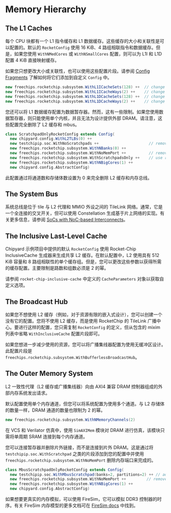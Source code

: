 # Memory Hierarchy

## The L1 Caches

每个 CPU 块都有一个 L1 指令缓存和 L1 数据缓存。这些缓存的大小和关联性是可以配置的。默认的 `RocketConfig` 使用 16 KiB、4 路组相联指令和数据缓存。但是，如果您使用 `WithNMedCores` 或 `WithNSmallCores` 配置，则可以为 L1I 和 L1D 配置 4 KiB 直接映射缓存。

如果您只想更改大小或关联性，也可以使用这些配置片段。请参阅 [Config Fragments](https://chipyard.readthedocs.io/en/stable/Customization/Keys-Traits-Configs.html#config-fragments) 了解如何将它们添加到自定义 `Config` 中。

```Scala
new freechips.rocketchip.subsystem.WithL1ICacheSets(128) ++  // change rocket I$
new freechips.rocketchip.subsystem.WithL1ICacheWays(2) ++    // change rocket I$
new freechips.rocketchip.subsystem.WithL1DCacheSets(128) ++  // change rocket D$
new freechips.rocketchip.subsystem.WithL1DCacheWays(2) ++    // change rocket D$
```

您还可以将 L1 数据缓存配置为数据暂存器。然而，这有一些限制。如果您使用数据暂存器，则只能使用单个内核，并且无法为设计提供外部 DRAM。请注意，这些配置完全删除了 L2 缓存和 mbus。

```Scala
class ScratchpadOnlyRocketConfig extends Config(
  new chipyard.config.WithL2TLBs(0) ++
  new testchipip.soc.WithNoScratchpads ++                      // remove subsystem scratchpads, confusingly named, does not remove the L1D$ scratchpads
  new freechips.rocketchip.subsystem.WithNBanks(0) ++
  new freechips.rocketchip.subsystem.WithNoMemPort ++          // remove offchip mem port
  new freechips.rocketchip.subsystem.WithScratchpadsOnly ++    // use rocket l1 DCache scratchpad as base phys mem
  new freechips.rocketchip.subsystem.WithNBigCores(1) ++
  new chipyard.config.AbstractConfig)
```

此配置通过将通道数和存储体数设置为 0 来完全删除 L2 缓存和内存总线。

## The System Bus

系统总线是位于 tile 与 L2 代理和 MMIO 外设之间的 TileLink 网络。通常，它是一个全连接的交叉开关，但可以使用 Constellation 生成基于片上网络的实现。有关更多信息，请参阅 [SoCs with NoC-based Interconnects](https://chipyard.readthedocs.io/en/stable/Customization/NoC-SoCs.html#socs-with-noc-based-interconnects)。

## The Inclusive Last-Level Cache

Chipyard 示例项目中提供的默认 `RocketConfig` 使用 Rocket-Chip InclusiveCache 生成器来生成共享 L2 缓存。在默认配置中，L2 使用具有 512 KiB 容量和 8 路组相联性的单个缓存组。但是，您可以更改这些参数以获得所需的缓存配置。主要限制是路数和组数必须是 2 的幂。

请参阅 `rocket-chip-inclusive-cache` 中定义的 `CacheParameters` 对象以获取自定义选项。

## The Broadcast Hub

如果您不想使用 L2 缓存（例如，对于资源有限的嵌入式设计），您可以创建一个没有它的配置。您将不使用 L2 缓存，而是使用 RocketChip 的 TileLink 广播中心。要进行这样的配置，您只需复制 `RocketConfig` 的定义，但从包含的 mixim 列表中省略 `WithInclusiveCache` 配置片段即可。

如果您想进一步减少使用的资源，您可以将广播集线器配置为使用无缓冲区设计。此配置片段是 `freechips.rocketchip.subsystem.WithBufferlessBroadcastHub`。

## The Outer Memory System

L2 一致性代理（L2 缓存或广播集线器）向由 AXI4 兼容 DRAM 控制器组成的外部内存系统发出请求。

默认配置使用单个内存通道，但您可以将系统配置为使用多个通道。与 L2 存储体的数量一样，DRAM 通道的数量也限制为 2 的幂。

```Scala
new freechips.rocketchip.subsystem.WithNMemoryChannels(2)
```

在 VCS 和 Verilator 仿真中，使用 `SimAXIMem` 模块对 DRAM 进行仿真，该模块只需将单周期 SRAM 连接到每个内存通道。

您可以连接暂存器并删除片外链接，而不是连接到片外 DRAM。这是通过将 `testchipip.soc.WithScratchpad` 之类的片段添加到您的配置中并使用 `freechips.rocketchip.subsystem.WithNoMemPort` 删除内存端口来完成的。

```Scala
class MbusScratchpadOnlyRocketConfig extends Config(
  new testchipip.soc.WithMbusScratchpad(banks=2, partitions=2) ++ // add 2 partitions of 2 banks mbus backing scratchpad
  new freechips.rocketchip.subsystem.WithNoMemPort ++         // remove offchip mem port
  new freechips.rocketchip.subsystem.WithNBigCores(1) ++
  new chipyard.config.AbstractConfig)
```

如果想要更真实的内存模拟，可以使用 FireSim，它可以模拟 DDR3 控制器的时序。有关 FireSim 内存模型的更多文档可在 [FireSim docs](https://docs.fires.im/en/latest/) 中找到。
